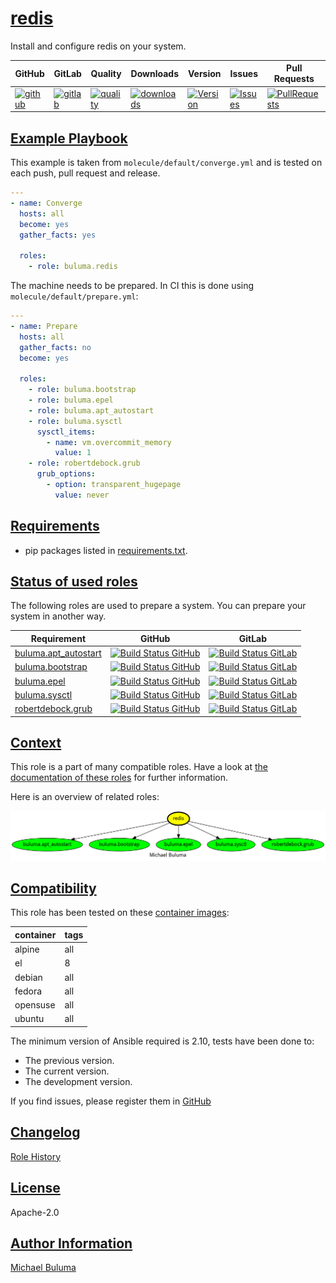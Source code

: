# [redis](#redis)

Install and configure redis on your system.

|GitHub|GitLab|Quality|Downloads|Version|Issues|Pull Requests|
|------|------|-------|---------|-------|------|-------------|
|[![github](https://github.com/buluma/ansible-role-redis/workflows/Ansible%20Molecule/badge.svg)](https://github.com/buluma/ansible-role-redis/actions)|[![gitlab](https://gitlab.com/buluma/ansible-role-redis/badges/master/pipeline.svg)](https://gitlab.com/buluma/ansible-role-redis)|[![quality](https://img.shields.io/ansible/quality/54968)](https://galaxy.ansible.com/buluma/redis)|[![downloads](https://img.shields.io/ansible/role/d/54968)](https://galaxy.ansible.com/buluma/redis)|[![Version](https://img.shields.io/github/release/buluma/ansible-role-redis.svg)](https://github.com/buluma/ansible-role-redis/releases/)|[![Issues](https://img.shields.io/github/issues/buluma/ansible-role-redis.svg)](https://github.com/buluma/ansible-role-redis/issues/)|[![PullRequests](https://img.shields.io/github/issues-pr-closed-raw/buluma/ansible-role-redis.svg)](https://github.com/buluma/ansible-role-redis/pulls/)|

## [Example Playbook](#example-playbook)

This example is taken from `molecule/default/converge.yml` and is tested on each push, pull request and release.
```yaml
---
- name: Converge
  hosts: all
  become: yes
  gather_facts: yes

  roles:
    - role: buluma.redis
```

The machine needs to be prepared. In CI this is done using `molecule/default/prepare.yml`:
```yaml
---
- name: Prepare
  hosts: all
  gather_facts: no
  become: yes

  roles:
    - role: buluma.bootstrap
    - role: buluma.epel
    - role: buluma.apt_autostart
    - role: buluma.sysctl
      sysctl_items:
        - name: vm.overcommit_memory
          value: 1
    - role: robertdebock.grub
      grub_options:
        - option: transparent_hugepage
          value: never
```



## [Requirements](#requirements)

- pip packages listed in [requirements.txt](https://github.com/buluma/ansible-role-redis/blob/main/requirements.txt).

## [Status of used roles](#status-of-requirements)

The following roles are used to prepare a system. You can prepare your system in another way.

| Requirement | GitHub | GitLab |
|-------------|--------|--------|
|[buluma.apt_autostart](https://galaxy.ansible.com/buluma/apt_autostart)|[![Build Status GitHub](https://github.com/buluma/ansible-role-apt_autostart/workflows/Ansible%20Molecule/badge.svg)](https://github.com/buluma/ansible-role-apt_autostart/actions)|[![Build Status GitLab ](https://gitlab.com/buluma/ansible-role-apt_autostart/badges/master/pipeline.svg)](https://gitlab.com/buluma/ansible-role-apt_autostart)|
|[buluma.bootstrap](https://galaxy.ansible.com/buluma/bootstrap)|[![Build Status GitHub](https://github.com/buluma/ansible-role-bootstrap/workflows/Ansible%20Molecule/badge.svg)](https://github.com/buluma/ansible-role-bootstrap/actions)|[![Build Status GitLab ](https://gitlab.com/buluma/ansible-role-bootstrap/badges/main/pipeline.svg)](https://gitlab.com/buluma/ansible-role-bootstrap)|
|[buluma.epel](https://galaxy.ansible.com/buluma/epel)|[![Build Status GitHub](https://github.com/buluma/ansible-role-epel/workflows/Ansible%20Molecule/badge.svg)](https://github.com/buluma/ansible-role-epel/actions)|[![Build Status GitLab ](https://gitlab.com/buluma/ansible-role-epel/badges/main/pipeline.svg)](https://gitlab.com/buluma/ansible-role-epel)|
|[buluma.sysctl](https://galaxy.ansible.com/buluma/sysctl)|[![Build Status GitHub](https://github.com/buluma/ansible-role-sysctl/workflows/Ansible%20Molecule/badge.svg)](https://github.com/buluma/ansible-role-sysctl/actions)|[![Build Status GitLab ](https://gitlab.com/buluma/ansible-role-sysctl/badges/main/pipeline.svg)](https://gitlab.com/buluma/ansible-role-sysctl)|
|[robertdebock.grub](https://galaxy.ansible.com/buluma/robertdebock.grub)|[![Build Status GitHub](https://github.com/buluma/robertdebock.grub/workflows/Ansible%20Molecule/badge.svg)](https://github.com/buluma/robertdebock.grub/actions)|[![Build Status GitLab ](https://gitlab.com/buluma/robertdebock.grub/badges/main/pipeline.svg)](https://gitlab.com/buluma/robertdebock.grub)|

## [Context](#context)

This role is a part of many compatible roles. Have a look at [the documentation of these roles](https://buluma.github.io/) for further information.

Here is an overview of related roles:

![dependencies](https://raw.githubusercontent.com/buluma/ansible-role-redis/png/requirements.png "Dependencies")

## [Compatibility](#compatibility)

This role has been tested on these [container images](https://hub.docker.com/u/buluma):

|container|tags|
|---------|----|
|alpine|all|
|el|8|
|debian|all|
|fedora|all|
|opensuse|all|
|ubuntu|all|

The minimum version of Ansible required is 2.10, tests have been done to:

- The previous version.
- The current version.
- The development version.



If you find issues, please register them in [GitHub](https://github.com/buluma/ansible-role-redis/issues)

## [Changelog](#changelog)

[Role History](https://github.com/buluma/ansible-role-redis/blob/master/CHANGELOG.md)

## [License](#license)

Apache-2.0

## [Author Information](#author-information)

[Michael Buluma](https://buluma.github.io/)
